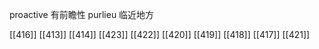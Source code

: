 




proactive 有前瞻性
purlieu 临近地方

[[416]]
[[413]]
[[414]]
[[423]]
[[422]]
[[420]]
[[419]]
[[418]]
[[417]]
[[421]]